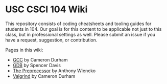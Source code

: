 # USC CSCI 104 Wiki

This repository consists of coding cheatsheets and tooling guides for students in 104.
Our goal is for this content to be applicable not just to this class, but in professional settings as well.
Please submit an issue if you have a request, suggestion, or contribution.

Pages in this wiki:
- [GCC](./gcc.md) by Cameron Durham
- [GDB](./gdb.md) by Spencer Davis
- [The Preprocessor](./preprocessor.md) by Anthony Wiencko
- [Valgrind](./valgrind.md) by Cameron Durham
